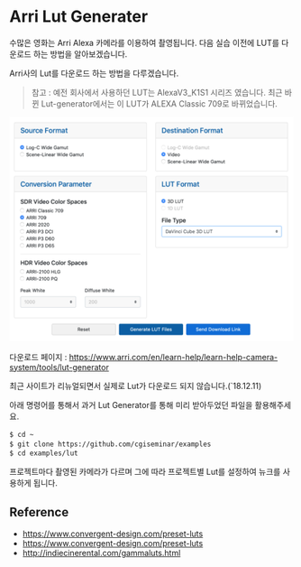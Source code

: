 # Arri Lut Generater
수많은 영화는 Arri Alexa 카메라를 이용하여 촬영됩니다. 다음 실습 이전에 LUT를 다운로드 하는 방법을 알아보겠습니다.

Arri사의 Lut를 다운로드 하는 방법을 다루겠습니다.


> 참고 : 예전 회사에서 사용하던 LUT는 AlexaV3_K1S1 시리즈 였습니다. 최근 바뀐 Lut-generator에서는 이 LUT가 ALEXA Classic 709로 바뀌었습니다.

![download_lut](../figures/download_arri_lut.png)

다운로드 페이지 : 
https://www.arri.com/en/learn-help/learn-help-camera-system/tools/lut-generator

최근 사이트가 리뉴얼되면서 실제로 Lut가 다운로드 되지 않습니다.(`18.12.11)

아래 명령어를 통해서 과거 Lut Generator를 통해 미리 받아두었던 파일을 활용해주세요.

```bash
$ cd ~
$ git clone https://github.com/cgiseminar/examples
$ cd examples/lut
```

프로젝트마다 촬영된 카메라가 다르며 그에 따라 프로젝트별 Lut를 설정하여 뉴크를 사용하게 됩니다.

## Reference
- https://www.convergent-design.com/preset-luts
- https://www.convergent-design.com/preset-luts
- http://indiecinerental.com/gammaluts.html